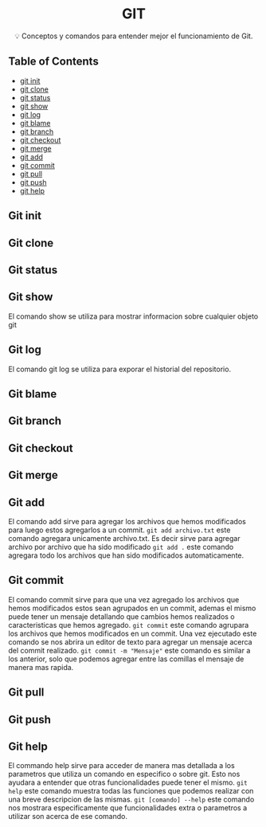 <h1 align="center">GIT</h1>
<p align = "center">💡 Conceptos y comandos para entender mejor el funcionamiento de Git.</p>

## Table of Contents

- [git init](#init)
- [git clone](#clone)
- [git status](#status)
- [git show](#show)
- [git log](#log)
- [git blame](#blame)
- [git branch](#branch)
- [git checkout](#checkout)
- [git merge](#merge)
- [git add](#add)
- [git commit](#commit)
- [git pull](#pull)
- [git push](#push)
- [git help](#help)

## Git init<a name = "init"></a>

## Git clone<a name = "clone"></a>

## Git status <a name = "status"></a>

## Git show <a name = "show"></a>
El comando show se utiliza para mostrar informacion sobre cualquier objeto git 

## Git log <a name = "log"></a>
El comando git log se utiliza para exporar el historial del repositorio.

## Git blame <a name = "blame"></a>

## Git branch <a name = "branch"></a>

## Git checkout <a name = "checkout"></a>

## Git merge <a name = "merge"></a>

## Git add <a name = "add"></a>
El comando add sirve para agregar los archivos que hemos modificados para luego estos agregarlos a un commit.
`git add archivo.txt` este comando agregara unicamente archivo.txt. Es decir sirve para agregar archivo por archivo que ha sido modificado
`git add .` este comando agregara todo los archivos que han sido modificados automaticamente.
## Git commit <a name = "commit"></a>
El comando commit sirve para que una vez agregado los archivos que hemos modificados estos sean agrupados en un commit, ademas el mismo puede tener un mensaje detallando que cambios hemos realizados o caracteristicas que hemos agregado.
`git commit` este comando agrupara los archivos que hemos modificados en un commit. Una vez ejecutado este comando se nos abrira un editor de texto para agregar un mensaje acerca del commit realizado.
`git commit -m "Mensaje"` este comando es similar a los anterior, solo que podemos agregar entre las comillas el mensaje de manera mas rapida.
## Git pull <a name = "pull"></a>

## Git push <a name = "push"></a>

## Git help <a name = "help"></a>
El commando help sirve para acceder de manera mas detallada a los parametros que utiliza un comando en especifico o sobre git. Esto nos ayudara a entender que otras funcionalidades puede tener el mismo.
`git help` este comando muestra todas las funciones que podemos realizar con una breve descripcion de las mismas.
`git [comando] --help` este comando nos mostrara especificamente que funcionalidades extra o parametros a utilizar son acerca de ese comando.
